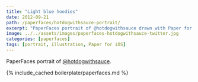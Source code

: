 ```yaml
---
title: "Light blue hoodies"
date: 2012-09-21
path: /paperfaces/hotdogwithsauce-portrait/
excerpt: "PaperFaces portrait of @hotdogwithsauce drawn with Paper for iOS on an iPad."
image: ../../assets/images/paperfaces-hotdogwithsauce-twitter.jpg
categories: [paperfaces]
tags: [portrait, illustration, Paper for iOS]
---
```


PaperFaces portrait of [@hotdogwithsauce](https://twitter.com/hotdogwithsauce).

{% include_cached boilerplate/paperfaces.md %}

